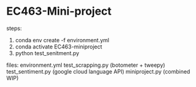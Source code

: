 # EC463-Mini-project
steps:
1. conda env create -f environment.yml
2. conda activate EC463-miniproject
3. python test_senitment.py

files:
environment.yml
test_scrapping.py (botometer + tweepy)
test_sentiment.py (google cloud language API)
miniproject.py (combined WIP)
